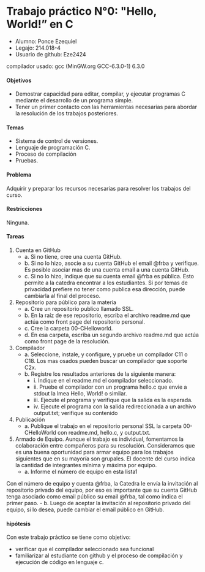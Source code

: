 # Trabajo práctico N°0: "Hello, World!” en C


- Alumno: Ponce Ezequiel
- Legajo: 214.018-4
- Usuario de github: Eze2424

compilador usado: gcc (MinGW.org GCC-6.3.0-1) 6.3.0

#### Objetivos
- Demostrar capacidad para editar, compilar, y ejecutar programas C mediante el
desarrollo de un programa simple.
- Tener un primer contacto con las herramientas necesarias para abordar la resolución
de los trabajos posteriores.
#### Temas
- Sistema de control de versiones.
- Lenguaje de programación C.
- Proceso de compilación
- Pruebas.
#### Problema
Adquirir y preparar los recursos necesarias para resolver los trabajos del curso.
#### Restricciones
Ninguna.
#### Tareas
1. Cuenta en GitHub
    - a. Si no tiene, cree una cuenta GitHub.
    - b. Si no lo hizo, asocie a su cuenta GitHub el email @frba y verifique. Es posible
asociar mas de una cuenta email a una cuenta GitHub.
    - c. Si no lo hizo, indique que su cuenta email @frba es pública. Esto permite a la
catedra encontrar a los estudiantes. Si por temas de privacidad prefiere no tener
como publica esa dirección, puede cambiarla al final del proceso.
2. Repositorio para público para la materia
    - a. Cree un repositorio publico llamado SSL.
    - b. En la raíz de ese repositorio, escriba el archivo readme.md que actúa como
front page del repositorio personal.
    - c. Cree la carpeta 00-CHelloworld.
    - d. En esa carpeta, escriba un segundo archivo readme.md que actúa como front
page de la resolución.
3. Compilador
    - a. Seleccione, instale, y configure, y pruebe un compilador C11 o C18. Los mas
osados pueden buscar un compilador que soporte C2x.
    - b. Registre los resultados anteriores de la siguiente manera:
        - i. Indique en el readme.md el compilador seleccionado.
        - ii. Pruebe el compilador con un programa hello.c que envie a stdout la
lmea Hello, World! o similar.
        - iii. Ejecute el programa y verifique que la salida es la esperada.
        - iv. Ejecute el programa con la salida redireccionada a un archivo
output.txt; verifique su contenido
4. Publicación
    - a. Publique el trabajo en el repositorio personal SSL la carpeta 00- CHelloWorld
con readme.md, hello.c, y output.txt.
5. Armado de Equipo.
Aunque el trabajo es individual, fomentamos la colaboración entre compañeros para su
resolución. Consideramos que es una buena oportunidad para armar equipo para los trabajos
siguientes que en su mayoría son grupales. El docente del curso indica la cantidad de
integrantes mínima y máxima por equipo.
    - a. Informe el número de equipo en esta lista1

Con el número de equipo y cuenta @frba, la Catedra le envía la invitación al
repositorio privado del equipo, por eso es importante que su cuenta GitHub tenga
asociado como email público su email @frba, tal como indica el primer paso.
    - b. Luego de aceptar la invitación al repositorio privado del equipo, si lo desea, puede
cambiar el email público en GitHub.

#### hipótesis
Con este trabajo práctico se tiene como objetivo: 
- verificar que el compilador seleccionado sea funcional
- familiarizar al estudiante con github y el proceso de compilación y ejecución de código en lenguaje c.

